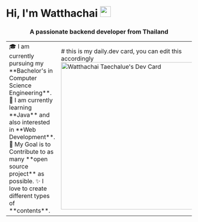 # Hi, I'm Watthachai <img src="https://github.com/TheDudeThatCode/TheDudeThatCode/blob/master/Assets/Hi.gif" width="29px">

<h3 align="center">A passionate backend developer from Thailand</h3>

<table>
<tr>
  <td valign="center">
    🎓 I am currently pursuing my **Bachelor's in Computer Science Engineering**.
    🌱 I am currently learning **Java** and also interested in **Web Development**.
    🎯 My Goal is to Contribute to as many **open source project** as possible.
    ✨ I love to create different types of **contents**.
<td >
# this is my daily.dev card, you can edit this accordingly
    <a href="https://app.daily.dev/itswatthachai"><img src="https://api.daily.dev/devcards/af2270eb17304233863d27759e28400a.png?r=ayb" width="400" alt="Watthachai Taechalue's Dev Card"/></a>
  </td>

</tr>
</table>
